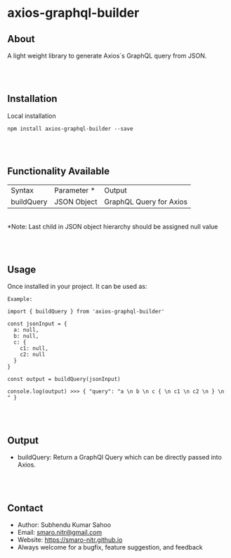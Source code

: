 # axios-graphql-builder

## About
A light weight library to generate Axios`s GraphQL query from JSON.

<br/>&nbsp;

## Installation
Local installation
```shell
npm install axios-graphql-builder --save
```
<br/>&nbsp;

## Functionality Available
<table>
  <tr>
    <td>Syntax</td>
    <td>Parameter *</td>
    <td>Output</td>
  <tr>
  <tr>
    <td>buildQuery</td>
    <td>JSON Object</td>
    <td>GraphQL Query for Axios</td>
  </tr>
</table>
<br />
*Note: Last child in JSON object hierarchy should be assigned null value

<br/>&nbsp;

## Usage
Once installed in your project. It can be used as:

```shell
Example:

import { buildQuery } from 'axios-graphql-builder'

const jsonInput = {
  a: null,
  b: null,
  c: {
    c1: null,
    c2: null
  }
}

const output = buildQuery(jsonInput)

console.log(output) >>> { "query": "a \n b \n c { \n c1 \n c2 \n } \n " }
```

<br/>&nbsp;

## Output
* buildQuery: Return a GraphQl Query which can be directly passed into Axios.

<br/>&nbsp;

## Contact
* Author: Subhendu Kumar Sahoo
* Email: smaro.nitr@gmail.com
* Website: https://smaro-nitr.github.io
* Always welcome for a bugfix, feature suggestion, and feedback
